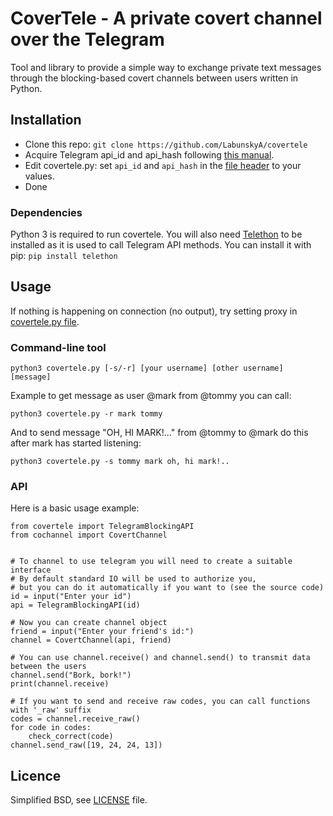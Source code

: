 # CoverTele - A private covert channel over the Telegram
Tool and library to provide a simple way to exchange private text messages through the blocking-based covert channels between users written in Python. 

## Installation
- Clone this repo: `git clone https://github.com/LabunskyA/covertele` 
- Acquire Telegram api_id and api_hash following [this manual](https://core.telegram.org/api/obtaining_api_id).
- Edit covertele.py: set `api_id` and `api_hash` in the [file header](https://github.com/LabunskyA/covertele/blob/master/covertele.py#L9) to your values.
- Done

### Dependencies
Python 3 is required to run covertele.
You will also need [Telethon](https://github.com/LonamiWebs/Telethon) to be installed as it is used to call Telegram API methods.
You can install it with pip: `pip install telethon`

## Usage
If nothing is happening on connection (no output), try setting proxy in [covertele.py file](https://github.com/LabunskyA/covertele/blob/master/covertele.py#L12).
### Command-line tool
~~~
python3 covertele.py [-s/-r] [your username] [other username] [message]
~~~
Example to get message as user @mark from @tommy you can call:
~~~
python3 covertele.py -r mark tommy
~~~
And to send message "OH, HI MARK!..." from @tommy to @mark do this after mark has started listening:
~~~
python3 covertele.py -s tommy mark oh, hi mark!..
~~~

### API
Here is a basic usage example:
~~~
from covertele import TelegramBlockingAPI
from cochannel import CovertChannel


# To channel to use telegram you will need to create a suitable interface
# By default standard IO will be used to authorize you, 
# but you can do it automatically if you want to (see the source code)
id = input("Enter your id")
api = TelegramBlockingAPI(id)

# Now you can create channel object
friend = input("Enter your friend's id:")
channel = CovertChannel(api, friend)

# You can use channel.receive() and channel.send() to transmit data between the users
channel.send("Bork, bork!")
print(channel.receive) 

# If you want to send and receive raw codes, you can call functions with '_raw' suffix
codes = channel.receive_raw()
for code in codes:
    check_correct(code)
channel.send_raw([19, 24, 24, 13])
~~~

## Licence
Simplified BSD, see [LICENSE](LICENSE) file.

